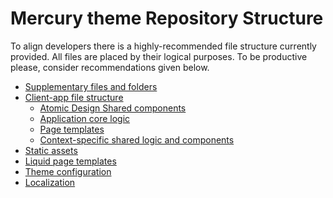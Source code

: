 # Mercury theme Repository Structure

To align developers there is a highly-recommended file structure currently provided. All files are placed by their logical purposes.
To be productive please, consider recommendations given below.

- [Supplementary files and folders](/docs/repository-structure/supplementary.md)
- [Client-app file structure](/docs/repository-structure/client-app.md)
  - [Atomic Design Shared components](/docs/repository-structure/client-app-components.md)
  - [Application core logic](/docs/repository-structure/client-app-core.md)
  - [Page templates](/docs/repository-structure/client-app-pages.md)
  - [Context-specific shared logic and components](/docs/repository-structure/client-app-shared.md)
- [Static assets](/docs/repository-structure/assets.md)
- [Liquid page templates](/docs/repository-structure/liquid.md)
- [Theme configuration](/docs/repository-structure/config.md)
- [Localization](/docs/repository-structure/locales.md)
